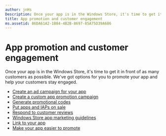 ```yaml
---
author: jnHs
Description: Once your app is in the Windows Store, it's time to get it in front of as many customers as possible.
title: App promotion and customer engagement
ms.assetid: 86DA61A2-1B84-4B2B-8697-85A75D39A686
---
```


# App promotion and customer engagement


Once your app is in the Windows Store, it's time to get it in front of as many customers as possible. We've got options for you to promote your app and help your customers stay engaged.

-   [Create an ad campaign for your app](create-an-ad-campaign-for-your-app.md)
-   [Create a custom app promotion campaign](create-a-custom-app-promotion-campaign.md)
-   [Generate promotional codes](generate-promotional-codes.md)
-   [Put apps and IAPs on sale](put-apps-and-iaps-on-sale.md)
-   [Respond to customer reviews](respond-to-customer-reviews.md)
-   [Windows Store app marketing guidelines](app-marketing-guidelines.md)
-   [Link to your app](link-to-your-app.md)
-   [Make your app easier to promote](make-your-app-easier-to-promote.md)

 

 




